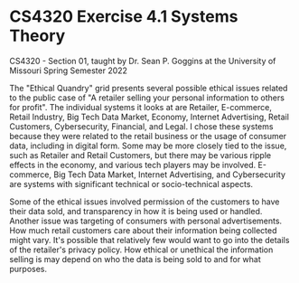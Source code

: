 # CS4320 Exercise 4.1 Systems Theory

CS4320 - Section 01, taught by Dr. Sean P. Goggins at the University of Missouri
Spring Semester 2022

The "Ethical Quandry" grid presents several possible ethical issues related to the public case of "A retailer selling your personal information to others for profit".
The individual systems it looks at are Retailer, E-commerce, Retail Industry, Big Tech Data Market, Economy, Internet Advertising, Retail Customers, Cybersecurity, Financial, and Legal. 
I chose these systems because they were related to the retail business or the usage of consumer data, including in digital form.
Some may be more closely tied to the issue, such as Retailer and Retail Customers, but there may be various ripple effects in the economy, and various tech players may be involved.
E-commerce, Big Tech Data Market, Internet Advertising, and Cybersecurity are systems with significant technical or socio-technical aspects.

Some of the ethical issues involved permission of the customers to have their data sold, and transparency in how it is being used or handled.
Another issue was targeting of consumers with personal advertisements.
How much retail customers care about their information being collected might vary.
It's possible that relatively few would want to go into the details of the retailer's privacy policy.
How ethical or unethical the information selling is may depend on who the data is being sold to and for what purposes.
